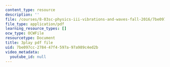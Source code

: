 ```yaml
---
content_type: resource
description: ''
file: /courses/8-03sc-physics-iii-vibrations-and-waves-fall-2016/7be097cc278447f4597a97a989c4ed2b_8kcvyoHsXrw.pdf
file_type: application/pdf
learning_resource_types: []
ocw_type: OCWFile
resourcetype: Document
title: 3play pdf file
uid: 7be097cc-2784-47f4-597a-97a989c4ed2b
video_metadata:
  youtube_id: null
---
```

